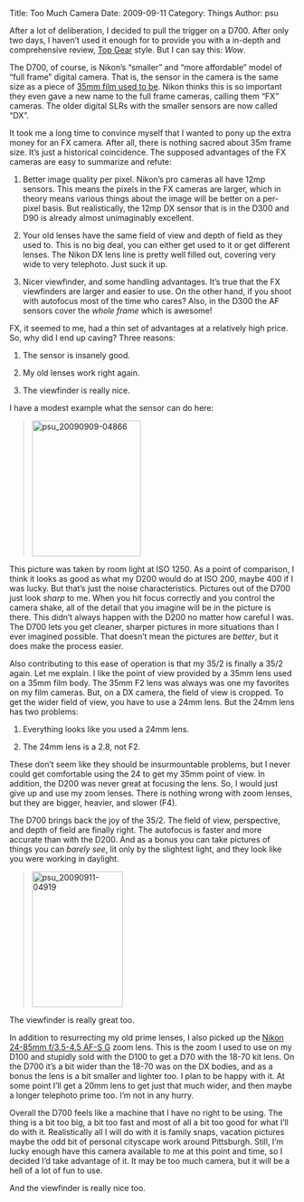 Title: Too Much Camera
Date: 2009-09-11
Category: Things
Author: psu


<p>After a lot of deliberation, I decided to pull the trigger on a D700. After only two days, I haven&#8217;t used it enough for to provide you with a in-depth and comprehensive review, <a href="http://www.youtube.com/watch?v=h_KIqdS1SO0">Top Gear</a> style. But I can say this: <em>Wow</em>.<br />
<span id="more-2179"></span></p>
<p>The D700, of course, is Nikon&#8217;s &#8220;smaller&#8221; and &#8220;more affordable&#8221; model of &#8220;full frame&#8221; digital camera. That is, the sensor in the camera is the same size as a piece of <a href="http://mutable-states.com/requiem-for-the-latent-image.html">35mm film used to be</a>. Nikon thinks this is so important they even gave a new name to the full frame cameras, calling them &#8220;FX&#8221; cameras. The older digital SLRs with the smaller sensors are now called &#8220;DX&#8221;.</p>

It took me a long time to convince myself that I wanted to pony up the extra money for an FX camera. After all, there is nothing sacred about 35m frame size. It&#8217;s just a historical coincidence. The supposed advantages of the FX cameras are easy to summarize and refute:

1. Better image quality per pixel. Nikon&#8217;s pro cameras all have 12mp sensors. This means the pixels in the FX cameras are larger, which in theory means various things about the image will be better on a per-pixel basis. But realistically, the 12mp DX sensor that is in the D300 and D90 is already almost unimaginably excellent. 

2. Your old lenses have the same field of view and depth of field as they used to. This is no big deal, you can either get used to it or get different lenses. The Nikon DX lens line is pretty well filled out, covering very wide to very telephoto. Just suck it up.</p>

3. Nicer viewfinder, and some handling advantages. It&#8217;s true that the FX viewfinders are larger and easier to use. On the other hand, if you shoot with autofocus most of the time who cares? Also, in the D300 the AF sensors cover the <em>whole frame</em> which is awesome!

FX, it seemed to me, had a thin set of advantages at a relatively high price. So, why did I end up caving? Three reasons:

1. The sensor is insanely good.

2. My old lenses work right again.

3. The viewfinder is really nice.

I have a modest example what the sensor can do here:</p>

<blockquote><p>
<a href="http://www.flickr.com/photos/79904144@N00/3905388684/" title="psu_20090909-04866 by psu13, on Flickr"><img src="http://farm3.static.flickr.com/2522/3905388684_823c7ae950_m.jpg" width="192" height="240" alt="psu_20090909-04866" /></a>
</p></blockquote>
<p>This picture was taken by room light at ISO 1250. As a point of comparison, I think it looks as good as what my D200 would do at ISO 200, maybe 400 if I was lucky. But that&#8217;s just the noise characteristics. Pictures out of the D700 just look <em>sharp</em> to me. When you hit focus correctly and you control the camera shake, all of the detail that you imagine will be in the picture is there. This didn&#8217;t always happen with the D200 no matter how careful I was. The D700 lets you get cleaner, sharper pictures in more situations than I ever imagined possible. That doesn&#8217;t mean the pictures are <em>better</em>, but it does make the process easier.</p>

Also contributing to this ease of operation is that my 35/2 is finally a 35/2 again. Let me explain. I like the point of view provided by a 35mm lens used on a 35mm film body. The 35mm F2 lens was always was one my favorites on my film cameras. But, on a DX camera, the field of view is cropped. To get the wider field of view, you have to use a 24mm lens. But the 24mm lens has two problems:

1. Everything looks like you used a 24mm lens.

2. The 24mm lens is a 2.8, not F2.

These don&#8217;t seem like they should be insurmountable problems, but I never could get comfortable using the 24 to get my 35mm point of view. In addition, the D200 was never great at focusing the lens. So, I would just give up and use my zoom lenses. There is nothing wrong with zoom lenses, but they are bigger, heavier, and slower (F4).

<p>The D700 brings back the joy of the 35/2. The field of view, perspective, and depth of field are finally right. The autofocus is faster and more accurate than with the D200. And as a bonus you can take pictures of things you can <em>barely see</em>, lit only by the slightest light, and they look like you were working in daylight.</p>
<blockquote><p>
<a href="http://www.flickr.com/photos/79904144@N00/3911149616/" title="psu_20090911-04919 by psu13, on Flickr"><img src="http://farm3.static.flickr.com/2428/3911149616_2157bf512c_m.jpg" width="160" height="240" alt="psu_20090911-04919" /></a>
</p></blockquote>
<p>The viewfinder is really great too.</p>
<p>In addition to resurrecting my old prime lenses, I also picked up the <a href="http://bythom.com/2485lens.htm">Nikon 24-85mm f/3.5-4.5 AF-S G</a> zoom lens. This is the zoom I used to use on my D100 and stupidly sold with the D100 to get a D70 with the 18-70 kit lens. On the D700 it&#8217;s a bit wider than the 18-70 was on the DX bodies, and as a bonus the lens is a bit smaller and lighter too. I plan to be happy with it. At some point I&#8217;ll get a 20mm lens to get just that much wider, and then maybe a longer telephoto prime too. I&#8217;m not in any hurry.</p>
<p>Overall the D700 feels like a machine that I have no right to be using. The thing is a bit too big, a bit too fast and most of all a bit too good for what I&#8217;ll do with it. Realistically all I will do with it is family snaps, vacation pictures maybe the odd bit of personal cityscape work around Pittsburgh. Still, I&#8217;m lucky enough have this camera available to me at this point and time, so I decided I&#8217;d take advantage of it. It may be too much camera, but it will be a hell of a lot of fun to use.</p>
<p>And the viewfinder is really nice too.</p>